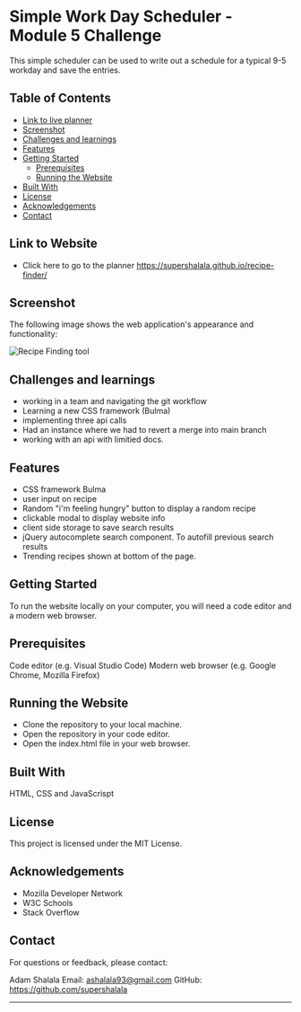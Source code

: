 
# Simple Work Day Scheduler - Module 5 Challenge 

This simple scheduler can be used to write out a schedule for a typical 9-5 workday and save the entries. 

## Table of Contents
- [Link to live planner](#link-to-planner)
- [Screenshot](#screenshot)
- [Challenges and learnings](#challenges-and-learnings)
- [Features](#features)
- [Getting Started](#getting-started)
  - [Prerequisites](#prerequisites)
  - [Running the Website](#running-the-website)
- [Built With](#built-with)
- [License](#license)
- [Acknowledgements](#acknowledgements)
- [Contact](#contact)


## Link to Website

- Click here to go to the planner https://supershalala.github.io/recipe-finder/
## Screenshot 

The following image shows the web application's appearance and functionality:

![Recipe Finding tool](./assets/images/Screenshot%202023-03-28%20at%208.44.48%20pm.png)

## Challenges and learnings
- working in a team and navigating the git workflow
- Learning a new CSS framework (Bulma)
- implementing three api calls 
- Had an instance where we had to revert a merge into main branch
- working with an api with limitied docs.

 
## Features
- CSS framework Bulma
- user input on recipe
- Random "i'm feeling hungry" button to display a random recipe
- clickable modal to display website info
- client side storage to save search results
- jQuery autocomplete search component. To autofill previous search results
- Trending recipes shown at bottom of the page.

## Getting Started

To run the website locally on your computer, you will need a code editor and a modern web browser.

## Prerequisites

Code editor (e.g. Visual Studio Code)
Modern web browser (e.g. Google Chrome, Mozilla Firefox)

## Running the Website

- Clone the repository to your local machine.
- Open the repository in your code editor.
- Open the index.html file in your web browser.


## Built With
HTML, CSS and JavaScrispt

## License
This project is licensed under the MIT License.

## Acknowledgements
- Mozilla Developer Network
- W3C Schools
- Stack Overflow


## Contact
For questions or feedback, please contact:

Adam Shalala
Email: ashalala93@gmail.com
GitHub: https://github.com/supershalala

---
